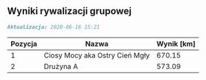 ## Wyniki rywalizacji grupowej

```markdown
Aktualizacja: 2020-06-16 15:21
```

Pozycja | Nazwa | Wynik [km] |
------------ | -------------  | -------------
 1 |Ciosy Mocy aka Ostry Cień Mgły | 670.15 
 2 |Drużyna A | 573.09
